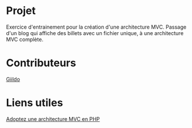# Projet

Exercice d'entrainement pour la création d'une architecture MVC. Passage d'un blog qui affiche des billets avec un fichier unique, à une architecture MVC complète.

# Contributeurs

[Giildo](giildo.jm@gmail.com)

# Liens utiles

[Adoptez une architecture MVC en PHP](https://openclassrooms.com/courses/adoptez-une-architecture-mvc-en-php)
